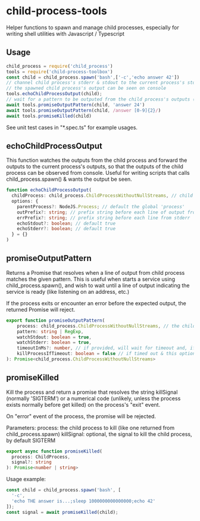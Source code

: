 # child-process-tools

Helper functions to spawn and manage child processes, especially for writing shell utilities with Javascript / Typescript

## Usage

```Javascript
child_process = require('child_process')
tools = require('child-process-toolbox')
const child = child_process.spawn('bash',['-c','echo answer 42'])
// channel child process's stderr & stdout to the current process's stderr & stdout, so that 
// the spawned child process's output can be seen on console
tools.echoChildProcessOutput(child);
// wait for a pattern to be outputed from the child process's outputs (stderr & stdout)
await tools.promiseOutputPattern(child, 'answer 24')
await tools.promiseOutputPattern(child, /answer [0-9]{2}/)
await tools.promiseKilled(child)
```

See unit test cases in "*.spec.ts" for example usages.

## echoChildProcessOutput

This function watches the outputs from the child process and forward the outputs to the current process's outputs, so that the outputs of the child process can be observed from console. Useful for writing scripts that calls child_process.spawn() & wants the output be seen.

```Typescript
function echoChildProcessOutput(
  childProcess: child_process.ChildProcessWithoutNullStreams, // child process returned from child_process.spawn()
  options: {
    parentProcess?: NodeJS.Process; // default the global 'process'
    outPrefix?: string; // prefix string before each line of output from stdout
    errPrefix?: string; // prefix string before each line from stderr
    echoStdout?: boolean; // default true
    echoStderr?: boolean; // default true
  } = {}
)
```

## promiseOutputPattern

Returns a Promise that resolves when a line of output from child process matches the given pattern. This is useful when starts a service using child_process.spawn(), and wish to wait until a line of output indicating the service is ready (like listening on an address, etc.)

If the process exits or encounter an error before the expected output, the returned Promise will reject.

```Typescript
export function promiseOutputPattern(
    process: child_process.ChildProcessWithoutNullStreams, // the child process
    pattern: string | RegExp, 
    watchStdout: boolean = true,
    watchStderr: boolean = true,
    timeoutInMs?: number, // if provided, will wait for timeout and, if not resolved, reject with an error
    killProcessIfTimeout: boolean = false // if timed out & this option is true, kill the child process before rejects
): Promise<child_process.ChildProcessWithoutNullStreams> 
```

## promiseKilled

Kill the process and return a promise that resolves the string killSignal (normally 'SIGTERM') or a numerical code (unlikely, unless the process exists normally before get killed) on the process's "exit" event.

On "error" event of the process, the promise will be rejected.

Parameters: 
  process: the child process to kill (like one returned from child_process.spawn)
  killSignal: optional, the signal to kill the child process, by default SIGTERM
 

```Typescript
export async function promiseKilled(
  process: ChildProcess,
  signal?: string
): Promise<number | string> 
```

Usage example:

```Typescript
const child = child_process.spawn('bash', [
  '-c',
  'echo THE answer is...;sleep 1000000000000000;echo 42'
]);
const signal = await promiseKilled(child);
```
